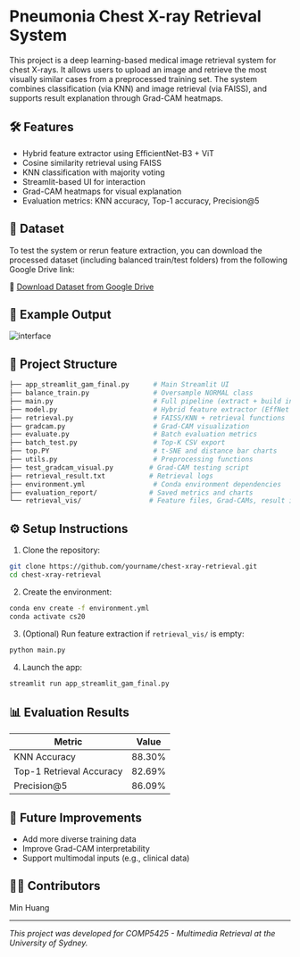 # Pneumonia Chest X-ray Retrieval System

This project is a deep learning-based medical image retrieval system for chest X-rays. It allows users to upload an image and retrieve the most visually similar cases from a preprocessed training set. The system combines classification (via KNN) and image retrieval (via FAISS), and supports result explanation through Grad-CAM heatmaps.

## 🛠️ Features

- Hybrid feature extractor using EfficientNet-B3 + ViT
- Cosine similarity retrieval using FAISS
- KNN classification with majority voting
- Streamlit-based UI for interaction
- Grad-CAM heatmaps for visual explanation
- Evaluation metrics: KNN accuracy, Top-1 accuracy, Precision@5

## 📂 Dataset

To test the system or rerun feature extraction, you can download the processed dataset (including balanced train/test folders) from the following Google Drive link:

🔗 [Download Dataset from Google Drive](https://drive.google.com/drive/folders/1eFSVz13dNekJwYDYUT0QX1ECfHe1AiJQ?usp=sharing)

## 🧪 Example Output

![interface](./retrieval_vis/1.jpeg)

## 📁 Project Structure

```bash
├── app_streamlit_gam_final.py      # Main Streamlit UI
├── balance_train.py                # Oversample NORMAL class
├── main.py                         # Full pipeline (extract + build index)
├── model.py                        # Hybrid feature extractor (EffNet + ViT)
├── retrieval.py                    # FAISS/KNN + retrieval functions
├── gradcam.py                      # Grad-CAM visualization
├── evaluate.py                     # Batch evaluation metrics
├── batch_test.py                   # Top-K CSV export
├── top.PY                          # t-SNE and distance bar charts
├── utils.py                        # Preprocessing functions
├── test_gradcam_visual.py         # Grad-CAM testing script
├── retrieval_result.txt           # Retrieval logs
├── environment.yml                 # Conda environment dependencies
├── evaluation_report/             # Saved metrics and charts
└── retrieval_vis/                 # Feature files, Grad-CAMs, result images
```

## ⚙️ Setup Instructions

1. Clone the repository:
```bash
git clone https://github.com/yourname/chest-xray-retrieval.git
cd chest-xray-retrieval
```

2. Create the environment:
```bash
conda env create -f environment.yml
conda activate cs20
```

3. (Optional) Run feature extraction if `retrieval_vis/` is empty:
```bash
python main.py
```

4. Launch the app:
```bash
streamlit run app_streamlit_gam_final.py
```

## 📊 Evaluation Results

| Metric                  | Value    |
|-------------------------|----------|
| KNN Accuracy            | 88.30%   |
| Top-1 Retrieval Accuracy| 82.69%   |
| Precision@5             | 86.09%   |

## 📌 Future Improvements

- Add more diverse training data
- Improve Grad-CAM interpretability
- Support multimodal inputs (e.g., clinical data)

## 🧑‍💻 Contributors

Min Huang

---

*This project was developed for COMP5425 - Multimedia Retrieval at the University of Sydney.*
